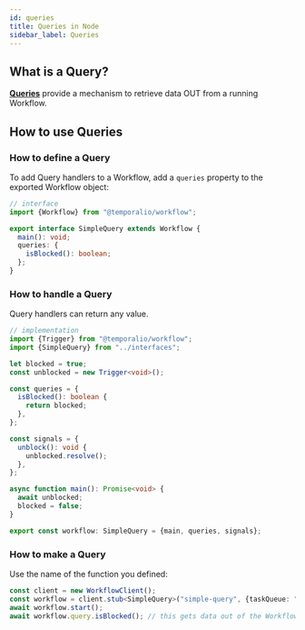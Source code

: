 ```yaml
---
id: queries
title: Queries in Node
sidebar_label: Queries
---
```


## What is a Query?

[**Queries**](/docs/concepts/queries) provide a mechanism to retrieve data OUT from a running Workflow.

## How to use Queries

### How to define a Query

To add Query handlers to a Workflow, add a `queries` property to the exported Workflow object:

```ts
// interface
import {Workflow} from "@temporalio/workflow";

export interface SimpleQuery extends Workflow {
  main(): void;
  queries: {
    isBlocked(): boolean;
  };
}
```

### How to handle a Query

Query handlers can return any value.

```ts
// implementation
import {Trigger} from "@temporalio/workflow";
import {SimpleQuery} from "../interfaces";

let blocked = true;
const unblocked = new Trigger<void>();

const queries = {
  isBlocked(): boolean {
    return blocked;
  },
};

const signals = {
  unblock(): void {
    unblocked.resolve();
  },
};

async function main(): Promise<void> {
  await unblocked;
  blocked = false;
}

export const workflow: SimpleQuery = {main, queries, signals};
```

### How to make a Query

Use the name of the function you defined:

```ts
const client = new WorkflowClient();
const workflow = client.stub<SimpleQuery>("simple-query", {taskQueue: "test"});
await workflow.start();
await workflow.query.isBlocked(); // this gets data out of the Workflow
```

